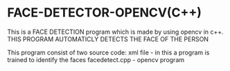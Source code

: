# FACE-DETECTOR-OPENCV(C++)
This is a FACE DETECTION program which is made by using opencv in c++. THIS PROGRAM AUTOMATICLY DETECTS THE FACE OF THE PERSON

This program consist of two source code:
xml file - in this a program is trained to identify the faces
facedetect.cpp -  opencv program
